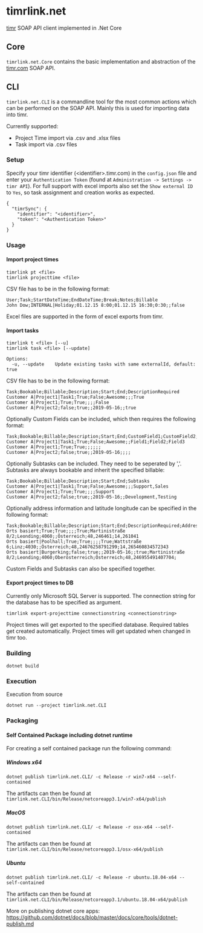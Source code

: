 # timrlink.net
[timr](timr.com) SOAP API client implemented in .Net Core

## Core

`timrlink.net.Core` contains the basic implementation and abstraction of the [timr.com](timr.com) SOAP API.

## CLI

`timrlink.net.CLI` is a commandline tool for the most common actions which can be performed on the SOAP API.
Mainly this is used for importing data into timr.

Currently supported:

* Project Time import via .csv and .xlsx files
* Task import via .csv files

### Setup

Specify your timr identifier (\<identifier>.timr.com) in the `config.json` file and enter your `Authentication Token` (found at `Administration -> Settings -> timr API`).
For full support with excel imports also set the `Show external ID` to `Yes`, so task assignment and creation works as expected.

```
{
  "timrSync": {
    "identifier": "<identifier>",
    "token": "<Authentication Token>"
  }
}
```

### Usage

#### Import project times

```
timrlink pt <file>
timrlink projecttime <file>
```

CSV file has to be in the following format:

```
User;Task;StartDateTime;EndDateTime;Break;Notes;Billable
John Dow;INTERNAL|Holiday;01.12.15 8:00;01.12.15 16:30;0:30;;false
```

Excel files are supported in the form of excel exports from timr.

#### Import tasks

```
timrlink t <file> [--u]
timrlink task <file> [--update]

Options:
  -u, --update    Update existing tasks with same externalId, default: true
```

CSV file has to be in the following format:

```
Task;Bookable;Billable;Description;Start;End;DescriptionRequired
Customer A|Project1|Task1;True;False;Awesome;;;True
Customer A|Project1;True;True;;;;False
Customer A|Project2;false;true;;2019-05-16;;true
```

Optionally Custom Fields can be included, which then requires the following format:

```
Task;Bookable;Billable;Description;Start;End;CustomField1;CustomField2;CustomField3
Customer A|Project1|Task1;True;False;Awesome;;Field1;Field2;Field3
Customer A|Project1;True;True;;;;;;
Customer A|Project2;false;true;;2019-05-16;;;;
```

Optionally Subtasks can be included. They need to be seperated by ','. Subtasks are always bookable and inherit the specified billable:

```
Task;Bookable;Billable;Description;Start;End;Subtasks
Customer A|Project1|Task1;True;False;Awesome;;;Support,Sales
Customer A|Project1;True;True;;;;Support
Customer A|Project2;false;true;;2019-05-16;;Development,Testing
```

Optionally address information and latitude longitude can be specified in the following format:

```
Task;Bookable;Billable;Description;Start;End;DescriptionRequired;Address;City;ZipCode;State;Country;Latitude;Longitude
Orts basiert;True;True;;;;True;Martinistraße 8/2;Leonding;4060;;Österreich;48,246461;14,261041
Orts basiert|Poolhall;True;True;;;;True;Wattstraße 6;Linz;4030;;Österreich;48,24676258791299;14,265460834572343
Orts basiert|Burgerking;false;true;;2019-05-16;;true;Martinistraße 8/2;Leonding;4060;Oberösterreich;Österreich;48,246955491407704;
```

Custom Fields and Subtasks can also be specified together.

#### Export project times to DB

Currently only Microsoft SQL Server is supported. The connection string for the database has to be specified as argument.

```
timrlink export-projecttime connectionstring <connectionstring>
```

Project times will get exported to the specified database. Required tables get created automatically.
Project times will get updated when changed in timr too. 

### Building

```
dotnet build
```

### Execution

Execution from source

```
dotnet run --project timrlink.net.CLI
```

### Packaging

#### Self Contained Package including dotnet runtime ###

For creating a self contained package run the following command:

##### Windows x64

```
dotnet publish timrlink.net.CLI/ -c Release -r win7-x64 --self-contained
```

The artifacts can then be found at `timrlink.net.CLI/bin/Release/netcoreapp3.1/win7-x64/publish`

##### MacOS

```
dotnet publish timrlink.net.CLI/ -c Release -r osx-x64 --self-contained
```

The artifacts can then be found at `timrlink.net.CLI/bin/Release/netcoreapp3.1/osx-x64/publish`


##### Ubuntu

```
dotnet publish timrlink.net.CLI/ -c Release -r ubuntu.18.04-x64 --self-contained
```

The artifacts can then be found at `timrlink.net.CLI/bin/Release/netcoreapp3.1/ubuntu.18.04-x64/publish`


More on publishing dotnet core apps:
<https://github.com/dotnet/docs/blob/master/docs/core/tools/dotnet-publish.md>
